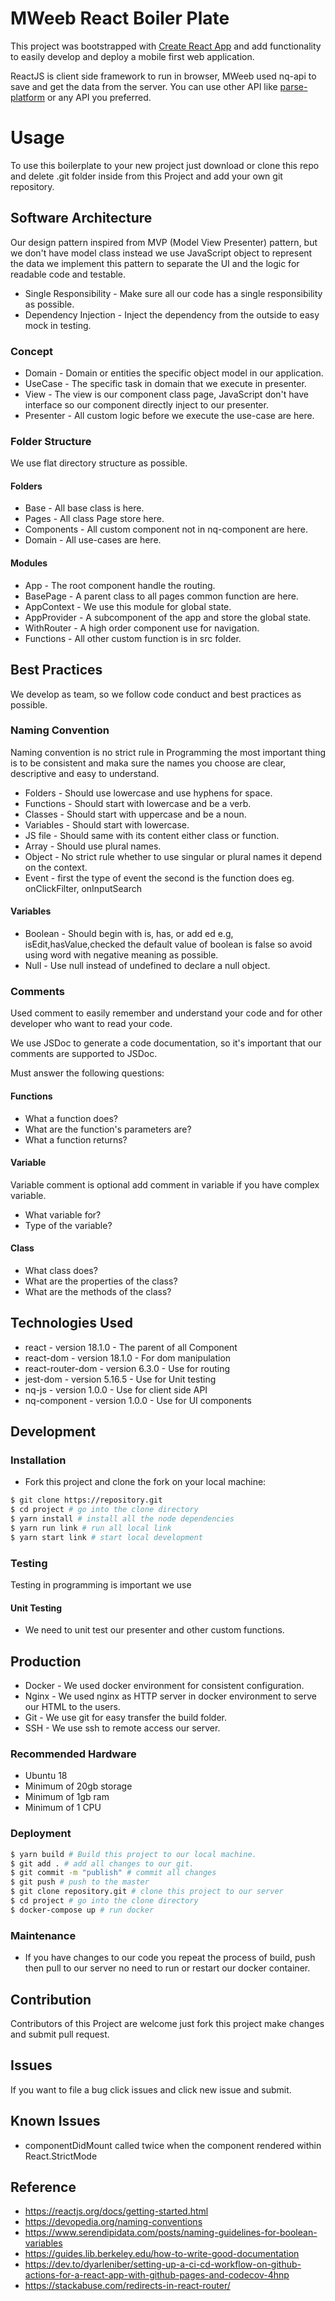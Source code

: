 # MWeeb React Boiler Plate

This project was bootstrapped with [Create React App](https://github.com/facebook/create-react-app) and add
functionality to easily develop and deploy a mobile first web application.

ReactJS is client side framework to run in browser, MWeeb used nq-api to save and get the data from the server. You can
use other API like [parse-platform](https://parseplatform.org) or any API you preferred.

# Usage

To use this boilerplate to your new project just download or clone this repo and delete .git folder inside from this
Project and add your own git repository.

## Software Architecture

Our design pattern inspired from MVP (Model View Presenter) pattern, but we don't have model class instead we use
JavaScript object to represent the data we implement this pattern to separate the UI and the logic for readable code and
testable.

* Single Responsibility - Make sure all our code has a single responsibility as possible.
* Dependency Injection - Inject the dependency from the outside to easy mock in testing.

### Concept

* Domain - Domain or entities the specific object model in our application.
* UseCase - The specific task in domain that we execute in presenter.
* View - The view is our component class page, JavaScript don't have interface so our component directly inject to our
  presenter.
* Presenter - All custom logic before we execute the use-case are here.

### Folder Structure

We use flat directory structure as possible.

#### Folders

* Base - All base class is here.
* Pages - All class Page store here.
* Components - All custom component not in nq-component are here.
* Domain - All use-cases are here.

#### Modules

* App - The root component handle the routing.
* BasePage - A parent class to all pages common function are here.
* AppContext - We use this module for global state.
* AppProvider - A subcomponent of the app and store the global state.
* WithRouter - A high order component use for navigation.
* Functions - All other custom function is in src folder.

## Best Practices

We develop as team, so we follow code conduct and best practices as possible.

### Naming Convention

Naming convention is no strict rule in Programming the most important thing is to be consistent and maka sure the names
you choose are clear, descriptive and easy to understand.

* Folders - Should use lowercase and use hyphens for space.
* Functions - Should start with lowercase and be a verb.
* Classes - Should start with uppercase and be a noun.
* Variables - Should start with lowercase.
* JS file - Should same with its content either class or function.
* Array - Should use plural names.
* Object - No strict rule whether to use singular or plural names it depend on the context.
* Event - first the type of event the second is the function does eg. onClickFilter, onInputSearch

#### Variables

* Boolean - Should begin with is, has, or add ed e.g, isEdit,hasValue,checked the default value of boolean is false so
  avoid using word with negative meaning as possible.
* Null - Use null instead of undefined to declare a null object.

### Comments

Used comment to easily remember and understand your code and for other developer who want to read your code.

We use JSDoc to generate a code documentation, so it's important that our comments are supported to JSDoc.

Must answer the following questions:

#### Functions

* What a function does?
* What are the function's parameters are?
* What a function returns?

#### Variable

Variable comment is optional add comment in variable if you have complex variable.

* What variable for?
* Type of the variable?

#### Class

* What class does?
* What are the properties of the class?
* What are the methods of the class?

## Technologies Used

- react - version 18.1.0 - The parent of all Component
- react-dom - version 18.1.0 - For dom manipulation
- react-router-dom - version 6.3.0 - Use for routing
- jest-dom - version 5.16.5 - Use for Unit testing
- nq-js - version 1.0.0 - Use for client side API
- nq-component - version 1.0.0 - Use for UI components

## Development

### Installation

* Fork this project and clone the fork on your local machine:

```sh
$ git clone https://repository.git
$ cd project # go into the clone directory
$ yarn install # install all the node dependencies
$ yarn run link # run all local link
$ yarn start link # start local development

```

### Testing

Testing in programming is important we use

#### Unit Testing

* We need to unit test our presenter and other custom functions.

## Production

* Docker - We used docker environment for consistent configuration.
* Nginx - We used nginx as HTTP server in docker environment to serve our HTML to the users.
* Git - We use git for easy transfer the build folder.
* SSH - We use ssh to remote access our server.

### Recommended Hardware

* Ubuntu 18
* Minimum of 20gb storage
* Minimum of 1gb ram
* Minimum of 1 CPU

### Deployment

```sh
$ yarn build # Build this project to our local machine.
$ git add . # add all changes to our git.
$ git commit -m "publish" # commit all changes
$ git push # push to the master
$ git clone repository.git # clone this project to our server
$ cd project # go into the clone directory
$ docker-compose up # run docker
```

### Maintenance

* If you have changes to our code you repeat the process of build, push then pull to our server no need to run or
  restart our docker container.

## Contribution

Contributors of this Project are welcome just fork this project make changes and submit pull request.

## Issues

If you want to file a bug click issues and click new issue and submit.

## Known Issues

* componentDidMount called twice when the component rendered within React.StrictMode

## Reference

* https://reactjs.org/docs/getting-started.html
* https://devopedia.org/naming-conventions
* https://www.serendipidata.com/posts/naming-guidelines-for-boolean-variables
* https://guides.lib.berkeley.edu/how-to-write-good-documentation
* https://dev.to/dyarleniber/setting-up-a-ci-cd-workflow-on-github-actions-for-a-react-app-with-github-pages-and-codecov-4hnp
* https://stackabuse.com/redirects-in-react-router/